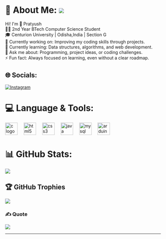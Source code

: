 # 💫 About Me:  [![](https://visitcount.itsvg.in/api?id=prat-yussh&icon=6&color=9)](https://visitcount.itsvg.in)
Hi! I'm 👋 Pratyush<br>👨‍💻 2nd Year BTech Computer Science Student<br>🎓 Centurion University | Odisha,India | Section G<br>🔭 Currently working on: Improving my coding skills through projects.<br>🌱 Currently learning: Data structures, algorithms, and web development.<br>💬 Ask me about: Programming, project ideas, or coding challenges.<br>⚡ Fun fact: Always focused on learning, even without a clear roadmap.<br>

## 🌐 Socials:
[![Instagram](https://img.shields.io/badge/Instagram-%23E4405F.svg?logo=Instagram&logoColor=white)](https://www.instagram.com/prat.yussh/) 

# 💻 Language & Tools:
<!-- ![C](https://img.shields.io/badge/c-%2300599C.svg?style=flat-square&logo=c&logoColor=white) ![CSS3](https://img.shields.io/badge/css3-%231572B6.svg?style=flat-square&logo=css3&logoColor=white) ![HTML5](https://img.shields.io/badge/html5-%23E34F26.svg?style=flat-square&logo=html5&logoColor=white) ![Java](https://img.shields.io/badge/java-%23ED8B00.svg?style=flat-square&logo=openjdk&logoColor=white) ![MySQL](https://img.shields.io/badge/mysql-4479A1.svg?style=flat-square&logo=mysql&logoColor=white) ![Arduino](https://img.shields.io/badge/-Arduino-00979D?style=flat-square&logo=Arduino&logoColor=white) -->
<div align="left">
  <img src="https://cdn.jsdelivr.net/gh/devicons/devicon/icons/c/c-original.svg" height="40" alt="c logo"  />
  <img width="12" />
  <img src="https://cdn.jsdelivr.net/gh/devicons/devicon/icons/html5/html5-original.svg" height="40" alt="html5 logo"  />
  <img width="12" />
  <img src="https://cdn.jsdelivr.net/gh/devicons/devicon/icons/css3/css3-original.svg" height="40" alt="css3 logo"  />
  <img width="12" />
  <img src="https://cdn.jsdelivr.net/gh/devicons/devicon/icons/java/java-original.svg" height="40" alt="java logo"  />
  <img width="12" />
  <img src="https://cdn.jsdelivr.net/gh/devicons/devicon/icons/mysql/mysql-original.svg" height="40" alt="mysql logo"  />
  <img width="12" />
  <img src="https://cdn.jsdelivr.net/gh/devicons/devicon/icons/arduino/arduino-original.svg" height="40" alt="arduino logo"  />
</div>

###

# 📊 GitHub Stats:
<!--! [](https://github-readme-stats.vercel.app/api?username=prat-yussh&theme=dark&hide_border=false&include_all_commits=false&count_private=false) -->
![](https://github-readme-streak-stats.herokuapp.com/?user=prat-yussh&theme=dark&hide_border=false)
<!--! [](https://github-readme-stats.vercel.app/api/top-langs/?username=prat-yussh&theme=dark&hide_border=false&include_all_commits=false&count_private=false&layout=compact) -->

## 🏆 GitHub Trophies
![](https://github-profile-trophy.vercel.app/?username=prat-yussh&theme=dracula&no-frame=false&no-bg=true&margin-w=4)

### ✍ Quote
![](https://quotes-github-readme.vercel.app/api?type=horizontal&theme=tokyonight)

---
